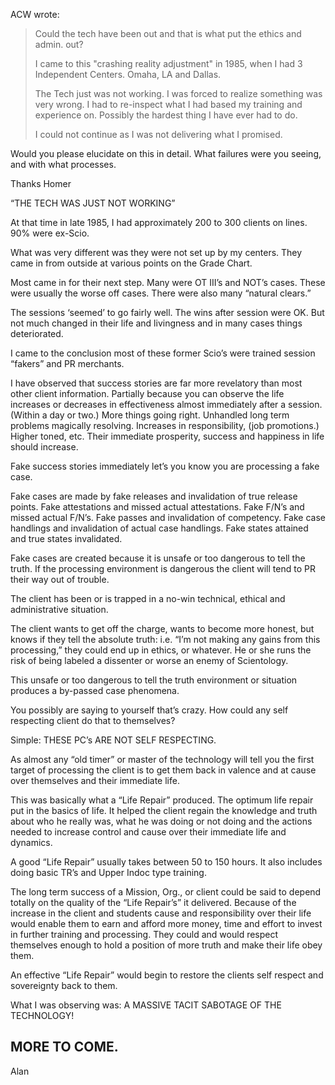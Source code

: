
ACW wrote:

> Could the tech have been out and that is what put the ethics and
admin. out?
>
> I came to this "crashing reality adjustment" in 1985, when I had 3
> Independent Centers. Omaha, LA and Dallas.
>
> The Tech just was not working. I was forced to realize something was
very
> wrong. I had to re-inspect what I had based my training and experience
on.
> Possibly the hardest thing I have ever had to do.
>
> I could not continue as I was not delivering what I promised.

Would you please elucidate on this in detail.  What failures were
you seeing, and with what processes.

Thanks  Homer

“THE TECH WAS JUST NOT WORKING”

At that time in late 1985, I had approximately 200 to 300 clients on
lines. 90% were ex-Scio.

What was very different was they were not set up by my centers. They
came in from outside at various points on the Grade Chart.

Most came in for their next step. Many were OT III’s and NOT’s cases.
These were usually the worse off cases. There were also many “natural
clears.”

The sessions ‘seemed’ to go fairly well. The wins after session were OK.
But not much changed in their life and livingness and in many cases
things deteriorated.

I came to the conclusion most of these former Scio’s were trained
session “fakers” and PR merchants.

I have observed that success stories are far more revelatory than most
other client information. Partially because you can observe the life
increases or decreases in effectiveness almost immediately after a
session. (Within a day or two.) More things going right. Unhandled long
term problems magically resolving. Increases in responsibility, (job
promotions.) Higher toned, etc. Their immediate prosperity, success and
happiness in life should increase.

Fake success stories immediately let’s you know you are processing a
fake case.

Fake cases are made by fake releases and invalidation of true release
points. Fake attestations and missed actual attestations. Fake F/N’s and
missed actual F/N’s. Fake passes and invalidation of competency. Fake
case handlings and invalidation of actual case handlings. Fake states
attained and true states invalidated.

Fake cases are created because it is unsafe or too dangerous to tell the
truth. If the processing environment is dangerous the client will tend
to PR their way out of trouble.

The client has been or is trapped in a no-win technical, ethical and
administrative situation.

The client wants to get off the charge, wants to become more honest, but
knows if they tell the absolute truth: i.e. “I’m not making any gains
from this processing,” they could end up in ethics, or whatever.  He or
she runs the risk of being labeled a dissenter or worse an enemy of
Scientology.

This unsafe or too dangerous to tell the truth environment or situation
produces a by-passed case phenomena.

You possibly are saying to yourself that’s crazy. How could any self
respecting client do that to themselves?

Simple: THESE PC’s ARE NOT SELF RESPECTING.

As almost any  “old timer” or master of the technology will tell you the
first target of processing the client is to get them back in valence and
at cause over themselves and their immediate life.

This was basically what a “Life Repair” produced. The optimum life
repair put in the basics of life. It helped the client regain the
knowledge and truth about who he really was, what he was doing or not
doing and the actions needed to increase control and cause over their
immediate life and dynamics.

A good “Life Repair” usually takes between 50 to 150 hours. It also
includes doing basic TR’s and Upper Indoc type training.

The long term success of a Mission, Org., or client could be said to
depend totally on the quality of the “Life Repair’s” it delivered.
Because of the increase in the client and students cause and
responsibility over their life would enable them to earn and afford more
money, time and effort to invest in further training and processing.
They could and would respect themselves enough to hold a position of
more truth and make their life obey them.

An effective “Life Repair” would begin to restore the clients self
respect and sovereignty back to them.

What I was observing was: A MASSIVE TACIT SABOTAGE OF THE TECHNOLOGY!

## MORE TO COME.

Alan




